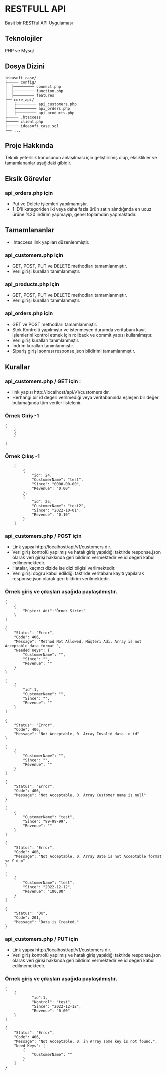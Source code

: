 # RESTFULL API

Basit bir RESTful API Uygulaması

## Teknolojiler

PHP ve Mysql

## Dosya Dizini

```shell
ideasoft_case/
├───── config/
│  ├───────── connect.php
│  ├───────── function.php
│  ├───────── features
├── core_api/
│   ├───────── api_customers.php
│   ├───────── api_orders.php
│   ├───────── api_products.php
├───── .htaccess 
├───── client.php
├───── ideasoft_case.sql 
└── ...
```

## Proje Hakkında

Teknik yeterlilik konusunun anlaşılması için geliştirilmiş olup,  eksiklikler ve tamamlananlar aşağıdaki gibidir.

## Eksik Görevler
### api_orders.php için
- Put ve Delete işlemleri yapılmamıştır.
- 1 ID'li kategoriden iki veya daha fazla ürün satın alındığında en ucuz ürüne %20 indirim yapmayıp, genel toplamdan yapmaktadır.

## Tamamlananlar
- .htaccess link yapıları düzenlenmiştir.
### api_customers.php için
- GET, POST, PUT ve DELETE methodları tamamlanmıştır.
- Veri girişi kuralları tanımlanmıştır.
### api_products.php için
- GET, POST, PUT ve DELETE methodları tamamlanmıştır.
- Veri girişi kuralları tanımlanmıştır.
### api_orders.php için
- GET ve POST methodları tamamlanmıştır.
- Stok Kontrolü yapılmıştır ve istenmeyen durumda veritabanı kayıt işlemlerini kontrol etmek için rollback ve commit yapısı kullanılmıştır.
- Veri giriş kuralları tanımlanmıştır.
- İndrim kuralları tanımlanmıştır.
- Sipariş girişi sonrası response.json bildirimi tamamlanmıştır.
## Kurallar
### api_customers.php / GET için :
- link yapısı http://localhost/api/v1/customers dır.
- Herhangi bir id değeri verilmediği veya veritabanında eşleşen bir değer bulamağında tüm veriler listelenir.
### Örnek Giriş -1
```shell
[
	{
	}
	
]
```
### Örnek Çıkış -1
```shell
	[
		{
			"id": 24,
			"CustomerName": "test",
			"Since": "0000-00-00",
			"Revenue": "0.00"
		},
		{
			"id": 25,
			"CustomerName": "test2",
			"Since": "2022-10-01",
			"Revenue": "0.10"
		}
	]
```
### api_customers.php / POST için
- Link yapısı http://localhost/api/v1/customers dır.
- Veri giriş kontrolü yapılmış ve hatalı giriş yapıldığı taktirde response.json olarak veri girişi hakkında geri bildirim vermektedir ve id değeri kabul edilmemektedir.
- Hatalar, kaçıncı dizide ise dizi bilgisi verilmektedir. 
- Veri girişi doğru kabul edildiği taktirde veritabanı kayıtı yapılarak response.json olarak geri bildirim verilmektedir.
### Örnek giriş ve çıkışları aşağıda paylaşılmıştır.
```shell
[
	{
		"Müşteri Adi":"Örnek Şirket"
	}
]
```
```shell
{
	"Status": "Error",
	"Code": 406,
	"Message": "Method Not Allowed, Müşteri Adi. Array is not Acceptable data format ",
	"Needed Keys": {
		"CustomerName": "",
		"Since": "",
		"Revenue": ""
	}
}
```
```shell
[
	{
		"id":1,
		"CustomerName": "",
		"Since": "",
		"Revenue": ""
	}
]
```
```shell
{
	"Status": "Error",
	"Code": 406,
	"Message": "Not Acceptable, 0. Array Invalid data -> id"
}

```
```shell
[
	{
		"CustomerName": "",
		"Since": "",
		"Revenue": ""
	}
]

```
```shell
{
	"Status": "Error",
	"Code": 406,
	"Message": "Not Acceptable, 0. Array Customer name is null"
}
```
```shell
[
	{
		"CustomerName": "test",
		"Since": "99-99-99",
		"Revenue": ""
	}
]
```
```shell
{
	"Status": "Error",
	"Code": 406,
	"Message": "Not Acceptable, 0. Array Date is not Acceptable format <> Y-d-m"
}
```
```shell
[
	{
		"CustomerName": "test",
		"Since": "2022-12-12",
		"Revenue": "100.00"
	}
]
```
```shell
{
	"Status": "OK",
	"Code": 201,
	"Message": "Data is Created."
}
```
### api_customers.php / PUT için 
- Link yapısı http://localhost/api/v1/customers dır.
- Veri giriş kontrolü yapılmış ve hatalı giriş yapıldığı taktirde response.json olarak veri girişi hakkında geri bildirim vermektedir ve id değeri kabul edilmemektedir.
### Örnek giriş ve çıkışları aşağıda paylaşılmıştır.
```shell
[
	{
			"id":1,
			"Kontrol": "test",
			"Since": "2022-12-12",
			"Revenue": "0.00"
	}		
]
```
```shell
{
	"Status": "Error",
	"Code": 406,
	"Message": "Not Acceptable, 0. in Array some key is not found.",
	"Need Keys": [
		{
			"CustomerName": ""
		}
	]
}
```



